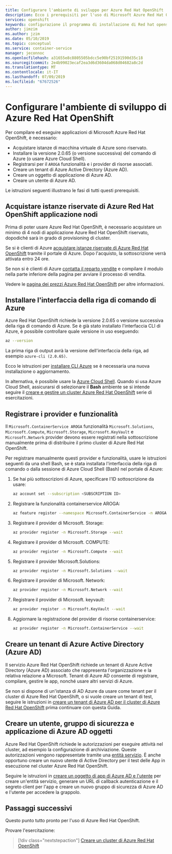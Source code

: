 ```yaml
---
title: Configurare l'ambiente di sviluppo per Azure Red Hat OpenShift | Microsoft Docs
description: Ecco i prerequisiti per l'uso di Microsoft Azure Red Hat OpenShift.
services: openshift
keywords: configurazione il programma di installazione di Red hat openshift
author: jimzim
ms.author: jzim
ms.date: 05/10/2019
ms.topic: conceptual
ms.service: container-service
manager: jeconnoc
ms.openlocfilehash: a31655e8c8805505bdcc5e90bf25191590d35c18
ms.sourcegitcommit: 2e4b99023ecaf2ea3d6d3604da068d04682a8c2d
ms.translationtype: MT
ms.contentlocale: it-IT
ms.lasthandoff: 07/09/2019
ms.locfileid: "67672526"
---
```

# <a name="set-up-your-azure-red-hat-openshift-dev-environment"></a>Configurare l'ambiente di sviluppo di Azure Red Hat OpenShift

Per compilare ed eseguire applicazioni di Microsoft Azure Red Hat OpenShift, è necessario:

* Acquistare istanze di macchina virtuale di Azure sono riservato.
* Installare la versione 2.0.65 (o versione successiva) del comando di Azure (o usare Azure Cloud Shell).
* Registrarsi per il `AROGA` funzionalità e i provider di risorse associati.
* Creare un tenant di Azure Active Directory (Azure AD).
* Creare un oggetto di applicazione di Azure AD.
* Creare un utente di Azure AD.

Le istruzioni seguenti illustrano le fasi di tutti questi prerequisiti.

## <a name="purchase-azure-red-hat-openshift-application-nodes-reserved-instances"></a>Acquistare istanze riservate di Azure Red Hat OpenShift applicazione nodi

Prima di poter usare Azure Red Hat OpenShift, è necessario acquistare un minimo di 4 nodi di applicazione Azure Red Hat OpenShift riservato, dopodiché sarà in grado di provisioning di cluster.

Se si è clienti di Azure [acquistare istanze riservate di Azure Red Hat OpenShift](https://aka.ms/openshift/buy) tramite il portale di Azure. Dopo l'acquisto, la sottoscrizione verrà attivata entro 24 ore.

Se non si è clienti di Azure [contatta il reparto vendite](https://aka.ms/openshift/contact-sales) e compilare il modulo nella parte inferiore della pagina per avviare il processo di vendita.

Vedere le [pagina dei prezzi Azure Red Hat OpenShift](https://aka.ms/openshift/pricing) per altre informazioni.

## <a name="install-the-azure-cli"></a>Installare l'interfaccia della riga di comando di Azure

Azure Red Hat OpenShift richiede la versione 2.0.65 o versione successiva della riga di comando di Azure. Se è già stato installato l'interfaccia CLI di Azure, è possibile controllare quale versione in uso eseguendo:

```bash
az --version
```

La prima riga di output avrà la versione dell'interfaccia della riga, ad esempio `azure-cli (2.0.65)`.

Ecco le istruzioni per [installare CLI Azure](https://docs.microsoft.com/cli/azure/install-azure-cli?view=azure-cli-latest) se è necessaria una nuova installazione o aggiornamento.

In alternativa, è possibile usare la [Azure Cloud Shell](https://docs.microsoft.com/azure/cloud-shell/overview). Quando si usa Azure Cloud Shell, assicurarsi di selezionare il **Bash** ambiente se si intende seguire il [creare e gestire un cluster Azure Red Hat OpenShift](tutorial-create-cluster.md) serie di esercitazioni.

## <a name="register-providers-and-features"></a>Registrare i provider e funzionalità

Il `Microsoft.ContainerService AROGA` funzionalità `Microsoft.Solutions`, `Microsoft.Compute`, `Microsoft.Storage`, `Microsoft.KeyVault` e `Microsoft.Network` provider devono essere registrati nella sottoscrizione manualmente prima di distribuire il primo cluster di Azure Red Hat OpenShift.

Per registrare manualmente questi provider e funzionalità, usare le istruzioni seguenti da una shell Bash, se è stata installata l'interfaccia della riga di comando o dalla sessione di Azure Cloud Shell (Bash) nel portale di Azure:

1. Se hai più sottoscrizioni di Azure, specificare l'ID sottoscrizione da usare:

    ```bash
    az account set --subscription <SUBSCRIPTION ID>
    ```

1. Registrare la funzionalità containerservice AROGA:

    ```bash
    az feature register --namespace Microsoft.ContainerService -n AROGA
    ```

1. Registrare il provider di Microsoft. Storage:

    ```bash
    az provider register -n Microsoft.Storage --wait
    ```
    
1. Registrare il provider di Microsoft. COMPUTE:

    ```bash
    az provider register -n Microsoft.Compute --wait
    ```

1. Registrare il provider Microsoft.Solutions:

    ```bash
    az provider register -n Microsoft.Solutions --wait
    ```

1. Registrare il provider di Microsoft. Network:

    ```bash
    az provider register -n Microsoft.Network --wait
    ```

1. Registrare il provider di Microsoft. keyvault:

    ```bash
    az provider register -n Microsoft.KeyVault --wait
    ```

1. Aggiornare la registrazione del provider di risorse containerservice:

    ```bash
    az provider register -n Microsoft.ContainerService --wait
    ```

## <a name="create-an-azure-active-directory-azure-ad-tenant"></a>Creare un tenant di Azure Active Directory (Azure AD)

Il servizio Azure Red Hat OpenShift richiede un tenant di Azure Active Directory (Azure AD) associato che rappresenta l'organizzazione e la relativa relazione a Microsoft. Tenant di Azure AD consente di registrare, compilare, gestire le app, nonché usare altri servizi di Azure.

Se non si dispone di un'istanza di AD Azure da usare come tenant per il cluster di Azure Red Hat OpenShift, o si vuole creare un tenant di test, seguire le istruzioni in [creare un tenant di Azure AD per il cluster di Azure Red Hat OpenShift](howto-create-tenant.md) prima continuare con questa Guida.

## <a name="create-an-azure-ad-user-security-group-and-application-object"></a>Creare un utente, gruppo di sicurezza e applicazione di Azure AD oggetti

Azure Red Hat OpenShift richiede le autorizzazioni per eseguire attività nel cluster, ad esempio la configurazione di archiviazione. Queste autorizzazioni vengono rappresentate tramite una [entità servizio](https://docs.microsoft.com/azure/active-directory/develop/app-objects-and-service-principals#service-principal-object). È anche opportuno creare un nuovo utente di Active Directory per il test delle App in esecuzione nel cluster Azure Red Hat OpenShift.

Seguire le istruzioni in [creare un oggetto di app di Azure AD e l'utente](howto-aad-app-configuration.md) per creare un'entità servizio, generare un URL di callback autenticazione e il segreto client per l'app e creare un nuovo gruppo di sicurezza di Azure AD e l'utente per accedere la grappolo.

## <a name="next-steps"></a>Passaggi successivi

Questo punto tutto pronto per l'uso di Azure Red Hat OpenShift.

Provare l'esercitazione:
> [!div class="nextstepaction"]
> [Creare un cluster di Azure Red Hat OpenShift](tutorial-create-cluster.md)

[azure-cli-install]: https://docs.microsoft.com/cli/azure/install-azure-cli
